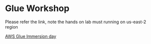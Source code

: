 # Glue Workshop

Please refer the link, note the hands on lab must running on us-east-2 region

[AWS Glue Immersion day](https://aws-glue-immersion-day.workshop.aws/intro.html)